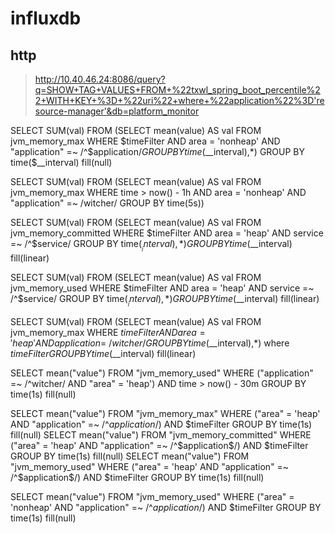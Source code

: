 # influxdb

## http

> http://10.40.46.24:8086/query?q=SHOW+TAG+VALUES+FROM+%22txwl_spring_boot_percentile%22+WITH+KEY+%3D+%22uri%22+where+%22application%22%3D'resource-manager'&db=platform_monitor
>



SELECT SUM(val) FROM (SELECT mean(value) AS val FROM jvm_memory_max WHERE $timeFilter AND area = 'nonheap' AND "application" =~ /^$application$/ GROUP BY time($__interval),*) GROUP BY time($__interval) fill(null)


SELECT SUM(val) FROM (SELECT mean(value) AS val FROM jvm_memory_max WHERE time > now() - 1h AND area = 'nonheap' AND "application" =~ /witcher/ GROUP BY time(5s))



SELECT SUM(val) FROM (SELECT mean(value) AS val FROM jvm_memory_committed WHERE $timeFilter AND area = 'heap' AND service =~ /^$service/ GROUP BY time($__interval),*) GROUP BY time($__interval) fill(linear)

SELECT SUM(val) FROM (SELECT mean(value) AS val FROM jvm_memory_used WHERE $timeFilter AND area = 'heap' AND service =~ /^$service/ GROUP BY time($__interval),*) GROUP BY time($__interval) fill(linear)


SELECT SUM(val) FROM (SELECT mean(value) AS val FROM jvm_memory_max WHERE $timeFilter AND area = 'heap' AND application =~ /witcher/ GROUP BY time($__interval),*) where $timeFilter GROUP BY time($__interval) fill(linear)


SELECT mean("value") FROM "jvm_memory_used" WHERE ("application" =~ /^witcher/ AND "area" = 'heap') AND time > now() - 30m GROUP BY time(1s) fill(null)



SELECT mean("value") FROM "jvm_memory_max" WHERE ("area" = 'heap' AND "application" =~ /^$application$/) AND $timeFilter GROUP BY time(1s) fill(null)
SELECT mean("value") FROM "jvm_memory_committed" WHERE ("area" = 'heap' AND "application" =~ /^$application$/) AND $timeFilter GROUP BY time(1s) fill(null)
SELECT mean("value") FROM "jvm_memory_used" WHERE ("area" = 'heap' AND "application" =~ /^$application$/) AND $timeFilter GROUP BY time(1s) fill(null)

SELECT mean("value") FROM "jvm_memory_used" WHERE ("area" = 'nonheap' AND "application" =~ /^$application$/) AND $timeFilter GROUP BY time(1s) fill(null)